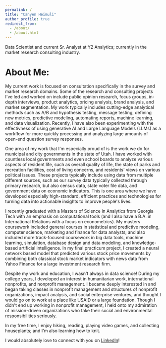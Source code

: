 ```yaml
---
permalink: /
title: "Canyen Heimuli"
author_profile: true
redirect_from: 
  - /about/
  - /about.html
---
```


Data Scientist and current Sr. Analyst at Y2 Analytics; currently in the market research consulting industry.

About Me:
======
My current work is focused on consultation specifically in the survey and market research domains. Some of the research and consulting projects I've led and worked on include public opinion research, focus groups, in-depth interviews, product analytics, pricing analysis, brand analysis, and market segmentation. My work typically includes cutting-edge analytical methods such as A/B and hypothesis testing, message testing, defining new metrics, predictive modeling, automating reports, machine learning, and data visualization. Recently, I have also been experimenting with the effectivness of using generative AI and Large Language Models (LLMs) as a workflow for more quickly processing and analyzing large amounts of open-end question survey responses.

One area of my work that I'm especially proud of is the work we do for municipal and city governments in the state of Utah. I have worked with countless local governments and even school boards to analyze various aspects of resident life, such as overall quality of life, the state of parks and recreation facilities, cost of living concerns, and residents' views on various political issues. These projects typically include using data from multiple different sources, such as our survey data typically collected through primary research, but also census data, state voter file data, and government data on economic indicators. This is one area where we have developed especially high-standard, efficient practices and technologies for turning data into actionable insights to improve people's lives.

I recently graduated with a Masters of Science in Analytics from Georgia Tech with an emphasis on computational tools (and I also have a B.A. in International Relations with a focus on econometrics). My masters coursework included general courses in statistical and predictive modeling, computer science, marketing and finance for data analysts; and also included more track-focused coursework in big data tools, machine learning, simulation, database design and data modeling, and knowledge-based artificial intelligence. In my final practicum project, I created a neural network based model that predicted various stock price movements by combining both classical stock market indicators with news data from Yahoo Finance for a large investment research firm.

Despite my work and education, I wasn't always in data science! During my college years, I developed an interest in humanitarian work, international nonprofits, and nonprofit management. I became deeply interested in and began taking classes in nonprofit management and structures of nonprofit organizations, impact analysis, and social enterprise ventures, and thought I would go on to work at a place like USAID or a large foundation. Though I didn't end up working in nonprofit management, I held onto my admiration of mission-driven organizations who take their social and environmental responsibilities seriously.

In my free time, I enjoy hiking, reading, playing video games, and collecting houseplants; and I'm also learning how to knit.

I would absolutely love to connect with you on [LinkedIn](https://www.linkedin.com/in/canyen-heimuli-790072122/)!
